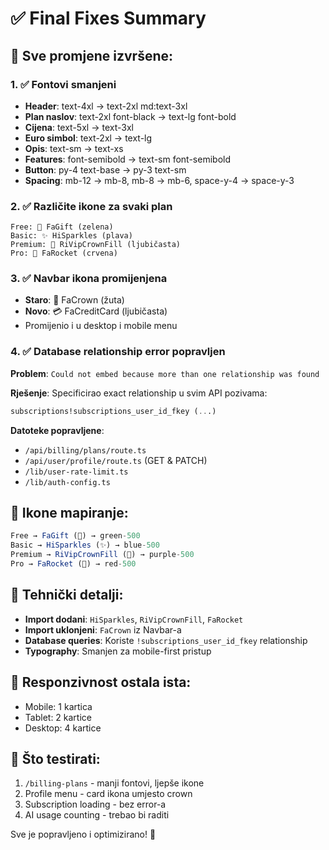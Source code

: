# ✅ Final Fixes Summary

## 🔧 **Sve promjene izvršene:**

### 1. ✅ **Fontovi smanjeni**
- **Header**: text-4xl → text-2xl md:text-3xl
- **Plan naslov**: text-2xl font-black → text-lg font-bold
- **Cijena**: text-5xl → text-3xl
- **Euro simbol**: text-2xl → text-lg  
- **Opis**: text-sm → text-xs
- **Features**: font-semibold → text-sm font-semibold
- **Button**: py-4 text-base → py-3 text-sm
- **Spacing**: mb-12 → mb-8, mb-8 → mb-6, space-y-4 → space-y-3

### 2. ✅ **Različite ikone za svaki plan**
```
Free: 🎁 FaGift (zelena)
Basic: ✨ HiSparkles (plava) 
Premium: 👑 RiVipCrownFill (ljubičasta)
Pro: 🚀 FaRocket (crvena)
```

### 3. ✅ **Navbar ikona promijenjena**
- **Staro**: 👑 FaCrown (žuta)
- **Novo**: 💳 FaCreditCard (ljubičasta)
- Promijenio i u desktop i mobile menu

### 4. ✅ **Database relationship error popravljen**
**Problem**: `Could not embed because more than one relationship was found`

**Rješenje**: Specificirao exact relationship u svim API pozivama:
```sql
subscriptions!subscriptions_user_id_fkey (...)
```

**Datoteke popravljene**:
- `/api/billing/plans/route.ts`
- `/api/user/profile/route.ts` (GET & PATCH)
- `/lib/user-rate-limit.ts`
- `/lib/auth-config.ts`

## 🎨 **Ikone mapiranje:**
```typescript
Free → FaGift (🎁) → green-500
Basic → HiSparkles (✨) → blue-500  
Premium → RiVipCrownFill (👑) → purple-500
Pro → FaRocket (🚀) → red-500
```

## 🔧 **Tehnički detalji:**
- **Import dodani**: `HiSparkles`, `RiVipCrownFill`, `FaRocket`
- **Import uklonjeni**: `FaCrown` iz Navbar-a
- **Database queries**: Koriste `!subscriptions_user_id_fkey` relationship
- **Typography**: Smanjen za mobile-first pristup

## 📱 **Responzivnost ostala ista:**
- Mobile: 1 kartica
- Tablet: 2 kartice
- Desktop: 4 kartice

## 🚀 **Što testirati:**
1. `/billing-plans` - manji fontovi, ljepše ikone
2. Profile menu - card ikona umjesto crown
3. Subscription loading - bez error-a
4. AI usage counting - trebao bi raditi

Sve je popravljeno i optimizirano! 🎉